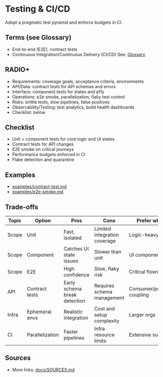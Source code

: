 # Testing & CI/CD

Adopt a pragmatic test pyramid and enforce budgets in CI.

## Terms (see Glossary)
- End-to-end (E2E), contract tests
- Continuous Integration/Continuous Delivery (CI/CD)
See: [Glossary](../../docs/GLOSSARY.md)

## RADIO+
- Requirements: coverage goals, acceptance criteria, environments
- API/Data: contract tests for API schemas and errors
- Interface: component tests for states and a11y
- Operations: e2e smoke, parallelization, flaky test control
- Risks: brittle tests, slow pipelines, false positives
- Observability/Testing: test analytics, build health dashboards
- Checklist: below

## Checklist
- Unit + component tests for core logic and UI states
- Contract tests for API changes
- E2E smoke on critical journeys
- Performance budgets enforced in CI
- Flake detection and quarantine

## Examples
- [examples/contract-test.md](./examples/contract-test.md)
- [examples/e2e-smoke.md](./examples/e2e-smoke.md)

## Trade-offs

| Topic     | Option                 | Pros                               | Cons                               | Prefer when |
|-----------|------------------------|------------------------------------|------------------------------------|-------------|
| Scope     | Unit                   | Fast, isolated                      | Limited integration coverage       | Logic-heavy areas |
| Scope     | Component              | Catches UI state issues             | Slower than unit                   | UI components |
| Scope     | E2E                    | High confidence                     | Slow, flaky risk                   | Critical flows |
| API       | Contract tests         | Early schema break detection        | Requires schema management         | Consumer/provider coupling |
| Infra     | Ephemeral envs         | Realistic integration               | Cost and setup complexity          | Larger orgs |
| CI        | Parallelization        | Faster pipelines                    | Infra resource limits              | Extensive suites |

## Sources
- More links: [docs/SOURCES.md](../../docs/SOURCES.md)
